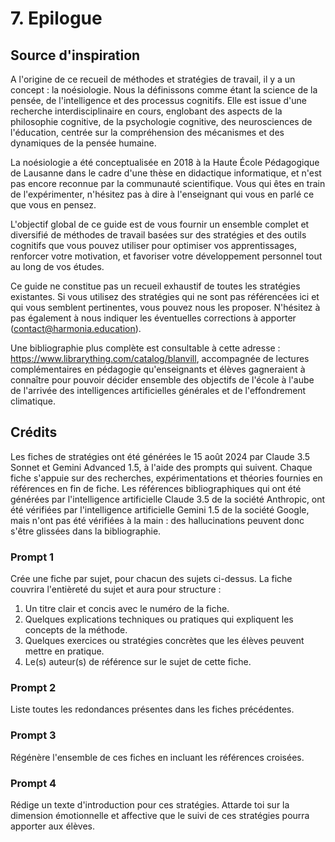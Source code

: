 # 7. Epilogue

## Source d'inspiration 

A l'origine de ce recueil de méthodes et stratégies de travail, il y a un concept : la noésiologie. Nous la définissons comme étant la science de la pensée, de l'intelligence et des processus cognitifs. Elle est issue d'une recherche interdisciplinaire en cours, englobant des aspects de la philosophie cognitive, de la psychologie cognitive, des neurosciences de l'éducation, centrée sur la compréhension des mécanismes et des dynamiques de la pensée humaine. 

La noésiologie a été conceptualisée en 2018 à la Haute École Pédagogique de Lausanne dans le cadre d'une thèse en didactique informatique, et n'est pas encore reconnue par la communauté scientifique. Vous qui êtes en train de l'expérimenter, n'hésitez pas à dire à l'enseignant qui vous en parlé ce que vous en pensez.

L'objectif global de ce guide est de vous fournir un ensemble complet et diversifié de méthodes de travail basées sur des stratégies et des outils cognitifs que vous pouvez utiliser pour optimiser vos apprentissages, renforcer votre motivation, et favoriser votre développement personnel tout au long de vos études. 

Ce guide ne constitue pas un recueil exhaustif de toutes les stratégies existantes. Si vous utilisez des stratégies qui ne sont pas référencées ici et qui vous semblent pertinentes, vous pouvez nous les proposer. N'hésitez à pas également à nous indiquer les éventuelles corrections à apporter (contact@harmonia.education).

Une bibliographie plus complète est consultable à cette adresse : https://www.librarything.com/catalog/blanvill, accompagnée de lectures complémentaires en pédagogie qu'enseignants et élèves gagneraient à connaître pour pouvoir décider ensemble des objectifs de l'école à l'aube de l'arrivée des intelligences artificielles générales et de l'effondrement climatique.


## Crédits

Les fiches de stratégies ont été générées le 15 août 2024 par Claude 3.5 Sonnet et Gemini Advanced 1.5, à l'aide des prompts qui suivent. Chaque fiche s'appuie sur des recherches, expérimentations et théories fournies en références en fin de fiche. Les références bibliographiques qui ont été générées par l'intelligence artificielle Claude 3.5 de la société Anthropic, ont été vérifiées par l'intelligence artificielle Gemini 1.5 de la société Google, mais n'ont pas été vérifiées à la main : des hallucinations peuvent donc s'être glissées dans la bibliographie. 

### Prompt 1

Crée une fiche par sujet, pour chacun des sujets ci-dessus. La fiche couvrira l'entièreté du sujet et aura pour structure :
1. Un titre clair et concis avec le numéro de la fiche.
2. Quelques explications techniques ou pratiques qui expliquent les concepts de la méthode.
3. Quelques exercices ou stratégies concrètes que les élèves peuvent mettre en pratique.
4. Le(s) auteur(s) de référence sur le sujet de cette fiche.

### Prompt 2

Liste toutes les redondances présentes dans les fiches précédentes.

### Prompt 3

Régénère l'ensemble de ces fiches en incluant les références croisées.

### Prompt 4

Rédige un texte d'introduction pour ces stratégies. Attarde toi sur la dimension émotionnelle et affective que le suivi de ces stratégies pourra apporter aux élèves.

